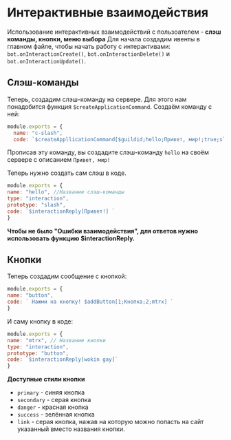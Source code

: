 # Интерактивные взаимодействия
Использование интерактивных взаимодействий с пользоателем - **слэш команды, кнопки, меню выбора**
Для начала создадим ивенты в главном файле, чтобы начать работу с интерактивами: `bot.onInteractionCreate()`, `bot.onInteractionDelete()` и `bot.onInteractionUpdate()`.

## Слэш-команды
Теперь, создадим слэш-команду на сервере. Для этого нам понадобится функция `$createApplicationCommand`.
Создаём команду с ней: 
```js
module.exports = {
  name: "c-slash",
  code: `$createAppllicationCommand[$guildid;hello;Привет, мир!;true;slash]`
```
Прописав эту команду, вы создадите слэш-команду `hello` на своём сервере с описанием `Привет, мир!`

Теперь нужно создать сам слэш в коде. 
```js
module.exports = {
name: "hello", //Название слэш-команды
type: "interaction", 
prototype: "slash",
code: `$interactionReply[Привет!] `
}
```

**Чтобы не было "Ошибки взаимодействия", для ответов нужно использовать функцию $interactionReply.**

## Кнопки

Теперь создадим сообщение с кнопкой:
```js
module.exports = {
name: "button",
code: ` Нажми на кнопку! $addButton[1;Кнопка;2;mtrx] `
}
```
И саму кнопку в коде:
```js
module.exports = {
name: "mtrx", // Название кнопки
type: "interaction",
prototype: "button",
code: `$interactionReply[wokin gay]`
}
```
**Доступные стили кнопки**
* `primary` - синяя кнопка
* `secondary` - серая кнопка
* `danger` - красная кнопка 
* `success` - зелённая кнопка
* `link` - серая кнопка, нажав на которую можно попасть на сайт указанный вместо названия кнопки.

